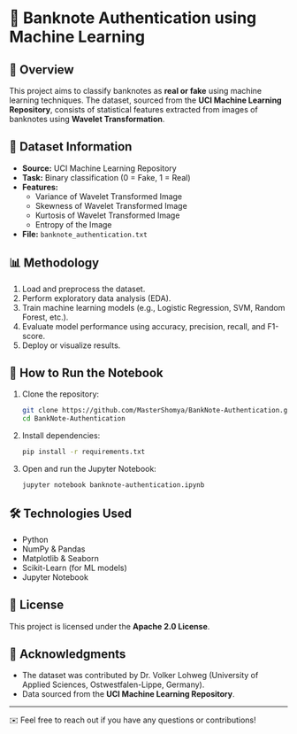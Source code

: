 # 📌 Banknote Authentication using Machine Learning

## 📝 Overview
This project aims to classify banknotes as **real or fake** using machine learning techniques. The dataset, sourced from the **UCI Machine Learning Repository**, consists of statistical features extracted from images of banknotes using **Wavelet Transformation**.

## 📂 Dataset Information
- **Source:** UCI Machine Learning Repository
- **Task:** Binary classification (0 = Fake, 1 = Real)
- **Features:**
  - Variance of Wavelet Transformed Image
  - Skewness of Wavelet Transformed Image
  - Kurtosis of Wavelet Transformed Image
  - Entropy of the Image
- **File:** `banknote_authentication.txt`

## 📊 Methodology
1. Load and preprocess the dataset.
2. Perform exploratory data analysis (EDA).
3. Train machine learning models (e.g., Logistic Regression, SVM, Random Forest, etc.).
4. Evaluate model performance using accuracy, precision, recall, and F1-score.
5. Deploy or visualize results.

## 🚀 How to Run the Notebook
1. Clone the repository:
   ```bash
   git clone https://github.com/MasterShomya/BankNote-Authentication.git
   cd BankNote-Authentication
   ```
2. Install dependencies:
   ```bash
   pip install -r requirements.txt
   ```
3. Open and run the Jupyter Notebook:
   ```bash
   jupyter notebook banknote-authentication.ipynb
   ```

## 🛠 Technologies Used
- Python
- NumPy & Pandas
- Matplotlib & Seaborn
- Scikit-Learn (for ML models)
- Jupyter Notebook

## 📜 License
This project is licensed under the **Apache 2.0 License**.

## 📌 Acknowledgments
- The dataset was contributed by Dr. Volker Lohweg (University of Applied Sciences, Ostwestfalen-Lippe, Germany).
- Data sourced from the **UCI Machine Learning Repository**.

---
✉️ Feel free to reach out if you have any questions or contributions!

